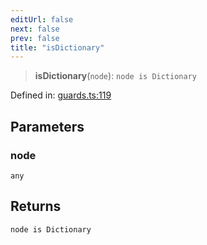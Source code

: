 ```yaml
---
editUrl: false
next: false
prev: false
title: "isDictionary"
---
```


> **isDictionary**(`node`): `node is Dictionary`

Defined in: [guards.ts:119](https://github.com/rcs-agents/rcs-lang/blob/d67a89cedb553bfd3c4dced3f75360ae0dfac4db/packages/ast/src/guards.ts#L119)

## Parameters

### node

`any`

## Returns

`node is Dictionary`

